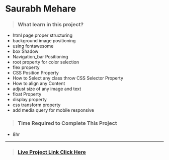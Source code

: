 #  **Saurabh Mehare**

>### What learn in this project?
- html page proper structuring
- background image positioning
- using fontawesome
- box Shadow
- Navigation_bar Positioning
- root property for color selection
- flex property
- CSS Position Property
- How to Select any class throw CSS  Selector Property
- How to align any Content 
- adjust size of any image and text
- float Property 
- display property 
- css transform property
- add media query for mobile responsive

>### Time Required to Complete This Project
- 8hr 

---
>### [Live Project Link Click Here ](https://project10-interior.netlify.app/)
